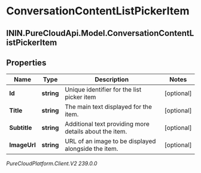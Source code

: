 # ConversationContentListPickerItem

## ININ.PureCloudApi.Model.ConversationContentListPickerItem

## Properties

|Name | Type | Description | Notes|
|------------ | ------------- | ------------- | -------------|
| **Id** | **string** | Unique identifier for the list picker item | [optional] |
| **Title** | **string** | The main text displayed for the item. | [optional] |
| **Subtitle** | **string** | Additional text providing more details about the item. | [optional] |
| **ImageUrl** | **string** | URL of an image to be displayed alongside the item. | [optional] |



_PureCloudPlatform.Client.V2 239.0.0_
